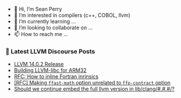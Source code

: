 - 👋 Hi, I’m Sean Perry
- 👀 I’m interested in compilers (c++, COBOL, llvm)
- 🌱 I’m currently learning ...
- 💞️ I’m looking to collaborate on ...
- 📫 How to reach me ...

<!---
s66perry/s66perry is a ✨ special ✨ repository because its `README.md` (this file) appears on your GitHub profile.
You can click the Preview link to take a look at your changes.
--->
### 📕 Latest LLVM Discourse Posts

<!-- DISCOURSE-LLVM:START -->
- [LLVM 14.0.2 Release](https://discourse.llvm.org/t/llvm-14-0-2-release/62065#post_9)
- [Building LLVM-libc for ARM32](https://discourse.llvm.org/t/building-llvm-libc-for-arm32/62092#post_2)
- [RFC: How to inline Fortran inrinsics](https://discourse.llvm.org/t/rfc-how-to-inline-fortran-inrinsics/61761#post_15)
- [[RFC] Making `ffast-math` option unrelated to `ffp-contract` option](https://discourse.llvm.org/t/rfc-making-ffast-math-option-unrelated-to-ffp-contract-option/61912#post_10)
- [Should we continue embed the full llvm version in lib/clang/#.#.#/?](https://discourse.llvm.org/t/should-we-continue-embed-the-full-llvm-version-in-lib-clang/62094#post_1)
<!-- DISCOURSE-LLVM:END -->
